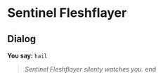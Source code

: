 # Sentinel Fleshflayer
## Dialog

**You say:** `hail`



>*Sentinel Fleshflayer silenty watches you.*
end
